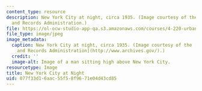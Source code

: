 ```yaml
---
content_type: resource
description: New York City at night, circa 1935. (Image courtesy of the National Archives
  and Records Administration.)
file: https://ol-ocw-studio-app-qa.s3.amazonaws.com/courses/4-220-urban-housing-paris-london-new-york-fall-2004/077f33d16aac55f58f9671e04d43cd85_4-220f04.jpg
file_type: image/jpeg
image_metadata:
  caption: New York City at night, circa 1935. (Image courtesy of the [National Archives
    and Records Administration](http://www.archives.gov/).)
  credit: ''
  image-alt: Image of a man sitting high above New York City.
resourcetype: Image
title: New York City at Night
uid: 077f33d1-6aac-55f5-8f96-71e04d43cd85
---
```


